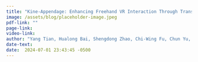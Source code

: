 ```yaml
---
title: "Kine-Appendage: Enhancing Freehand VR Interaction Through Transformations of Virtual Appendages"
image: /assets/blog/placeholder-image.jpeg
pdf-link: ""
page-link:
video-link:
author: "Yang Tian, Hualong Bai, Shengdong Zhao, Chi-Wing Fu, Chun Yu, Haozhao Qin, Qiong Wang, Pheng-Ann Heng"
date-text:
date:  2024-07-01 23:43:45 -0500
---
```





